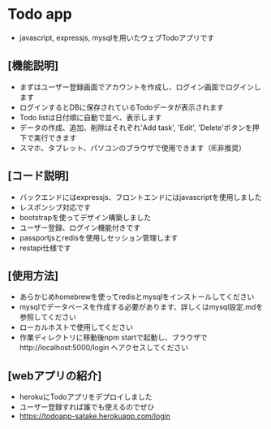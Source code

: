 # Todo app

- javascript, expressjs, mysqlを用いたウェブTodoアプリです
## [機能説明]
- まずはユーザー登録画面でアカウントを作成し、ログイン画面でログインします
- ログインするとDBに保存されているTodoデータが表示されます
- Todo listは日付順に自動で並べ、表示します
- データの作成、追加、削除はそれぞれ'Add task', 'Edit', 'Delete'ボタンを押下で実行できます
- スマホ、タブレット、パソコンのブラウザで使用できます（IE非推奨）
## [コード説明]
- バックエンドにはexpressjs、フロントエンドにはjavascriptを使用しました
- レスポンシブ対応です
- bootstrapを使ってデザイン構築しました
- ユーザー登録、ログイン機能付きです
- passportjsとredisを使用しセッション管理します
- restapi仕様です
## [使用方法]
- あらかじめhomebrewを使ってredisとmysqlをインストールしてください
- mysqlでデータベースを作成する必要があります、詳しくはmysql設定.mdを参照してください
- ローカルホストで使用してください
- 作業ディレクトリに移動後npm startで起動し、ブラウザでhttp://localhost:5000/login へアクセスしてください
## [webアプリの紹介]
- herokuにTodoアプリをデプロイしました
- ユーザー登録すれば誰でも使えるのでぜひ
- https://todoapp-satake.herokuapp.com/login
